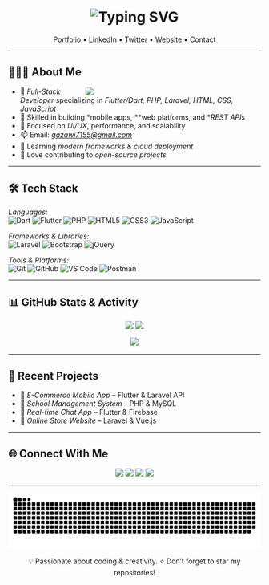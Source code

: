 <!-- Animated Header -->
<h1 align="center">
 <img scr="https://readme-typing-svg.demolab.com?font=Fira+Code&size=24&pause=1000&color=0EF7F4&center=true&vCenter=true&width=500&lines=Hi+There!+👋;I'm+Sharif+Al-Mahmodi;Full-Stack+Developer;Flutter+%7C+PHP+%7C+Laravel+%7C+JS" alt="Typing SVG"/>
</h1>

<p align="center">
<a href="#">Portfolio</a> •
<a href="#">LinkedIn</a> •
<a href="#">Twitter</a> •
<a href="#">Website</a> •
<a href="mailto:gazawi7155@gmail.com">Contact</a>
</p>

---

## 👨🏻‍💻 About Me
<img src="https://media.giphy.com/media/qgQUggAC3Pfv687qPC/giphy.gif" width="350px" align="right" />

- 🚀 *Full-Stack Developer* specializing in *Flutter/Dart, PHP, Laravel, HTML, CSS, JavaScript*
- 💼 Skilled in building *mobile apps, **web platforms, and **REST APIs*
- 🎨 Focused on *UI/UX*, performance, and scalability
- 📫 Email: *gazawi7155@gmail.com*
- 🌱 Learning *modern frameworks & cloud deployment*
- 🤝 Love contributing to *open-source projects*

---

## 🛠 Tech Stack
*Languages:*  
![Dart](https://img.shields.io/badge/-Dart-0175C2?logo=dart&logoColor=white) 
![Flutter](https://img.shields.io/badge/-Flutter-02569B?logo=flutter&logoColor=white)
![PHP](https://img.shields.io/badge/-PHP-777BB4?logo=php&logoColor=white) 
![HTML5](https://img.shields.io/badge/-HTML5-E34F26?logo=html5&logoColor=white) 
![CSS3](https://img.shields.io/badge/-CSS3-1572B6?logo=css3&logoColor=white) 
![JavaScript](https://img.shields.io/badge/-JavaScript-F7DF1E?logo=javascript&logoColor=black) 

*Frameworks & Libraries:*  
![Laravel](https://img.shields.io/badge/-Laravel-FF2D20?logo=laravel&logoColor=white) 
![Bootstrap](https://img.shields.io/badge/-Bootstrap-7952B3?logo=bootstrap&logoColor=white) 
![jQuery](https://img.shields.io/badge/-jQuery-0769AD?logo=jquery&logoColor=white) 

*Tools & Platforms:*  
![Git](https://img.shields.io/badge/-Git-F05032?logo=git&logoColor=white) 
![GitHub](https://img.shields.io/badge/-GitHub-181717?logo=github&logoColor=white) 
![VS Code](https://img.shields.io/badge/-VS%20Code-007ACC?logo=visualstudiocode&logoColor=white) 
![Postman](https://img.shields.io/badge/-Postman-FF6C37?logo=postman&logoColor=white) 

---

## 📊 GitHub Stats & Activity
<p align="center">
<img src="https://github-readme-stats.vercel.app/api?username=sh_am&show_icons=true&theme=radical" height="180px"/>
<img src="https://github-readme-stats.vercel.app/api/top-langs/?username=sh_am&layout=compact&theme=radical" height="180px"/>
</p>

<p align="center">
<img src="https://streak-stats.demolab.com?user=sh_am&theme=radical&hide_border=true" height="180px"/>
</p>

---

## 🚀 Recent Projects
- 📱 *E-Commerce Mobile App* – Flutter & Laravel API
- 🏫 *School Management System* – PHP & MySQL
- 💬 *Real-time Chat App* – Flutter & Firebase
- 🛒 *Online Store Website* – Laravel & Vue.js

---

## 🌐 Connect With Me
<p align="center">
<a href="#"><img src="https://img.icons8.com/color/48/null/internet.png"/></a>
<a href="#"><img src="https://img.icons8.com/color/48/null/linkedin.png"/></a>
<a href="#"><img src="https://img.icons8.com/color/48/null/twitter--v1.png"/></a>
<a href="mailto:gazawi7155@gmail.com"><img src="https://img.icons8.com/color/48/null/gmail-new.png"/></a>
</p>

---

<p align="center">
<img src="https://raw.githubusercontent.com/Platane/snk/output/github-contribution-grid-snake.svg" alt="snake animation" />
</p>

<p align="center">💡 Passionate about coding & creativity.  
⭐ Don’t forget to star my repositories!</p>
